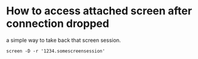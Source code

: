 ---
---
# How to access attached screen after connection dropped

a simple way to take back that screen session.
```
screen -D -r '1234.somescreensession'
```
